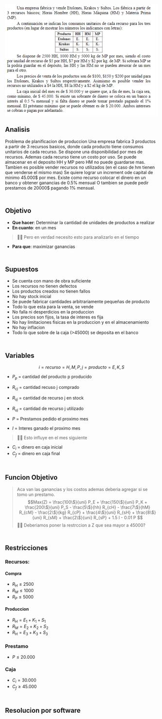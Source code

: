 ![alt text](2.23.png)
## Analisis

Problema de planificacion de produccion
Una empresa fabrica 3 productos a partir de 3 recursos basicos, donde cada producto tiene consumos unitarios de cada recurso.
Se dispone una disponibilidad por mes de recursos. Ademas cada recurso tiene un costo por uso.
Se puede almacenar en el deposito HH y MP pero HM no puede guardarse mas.
Tambien es posible vender recursos no utilizados (en el caso de hm tienen que venderse el mismo mas)
Se quiere lograr un increment ode capital de minimo 45.000$ por mes.
Existe como recurso colocar el dinero en un banco y obtener ganancias de 0.5% mensual
O tambien se puede pedir prestamos de 20000$ pagando 1% mensual.



## <br> Objetivo
- **Que hacer**: Determinar la cantidad de unidades de productos a realizar
- **En cuanto**: en un mes 
> ✋🏻 Pero en verdad necesito esto para analizarlo en el tiempo 
- **Para que**: maximizar ganancias



## <br> Supuestos
- Se cuenta con mano de obra suficiente
- Los recursos no tienen defectos
- Los productos creados no tienen fallos
- No hay stock inicial
- Se puede fabricar cantidades arbitrariamente pequeñas de producto
- Todo lo que esta para la venta, se vende
- No falla ni desperdicios en la produccion
- Los precios son fijos, la tasa de interes es fija
- No hay limitaciones fisicas en la produccion y en el almacenamiento
- No hay inflacion
- Todo lo que sobre de la caja (>45000) se deposita en el banco


## <br> Variables
$$i = recurso = {H, M, P} , j = producto = {E, K, S}$$

- $P_p$ = cantidad del producto p producido
- $R_{cj}$ = cantidad recuso j comprado
- $R_{sj}$ = cantidad de recurso j en stock
- $R_{uj}$ = cantidad de recurso j utilizado

- $P$ = Prestamos pedido el proximo mes
- $I$ = Interes ganado el proximo mes
> ✋🏻 Esto influye en el mes siguiente
- $C_i$ = dinero en caja inicial
- $C_f$ = dinero en caja final



## <br> Funcion Objetivo
> Aca van las ganancias y los costos
> ademas deberia agregar si se tomo un prestamo.
$$Max(Z) = \frac{100\$}{uni} P_E + \frac{150\$}{uni} P_K + \frac{200\$}{uni} P_S - \frac{5\$}{hh} R_{cH} - \frac{7\$}{hM} R_{cM} - \frac{2\$}{kg} R_{cP} + \frac{4\$}{uni} R_{sH} + \frac{8\$}{uni} R_{sM} + \frac{2\$}{uni}  R_{sP} + 1.5 I - 0.01 P $$
> ✋🏻 Deberiamos poner la restrccion a Z que sea mayor a 45000?



## <br> Restricciones

### Recursos:
#### Compra
  - $R_H \le 2500$
  - $R_M \le 1000$
  - $R_P \le 5000$
#### Produccion
  - $R_H = E_1 + K_1 + S_1$
  - $R_M = E_2 + K_2 + S_2$
  - $R_H = E_3 + K_3 + S_3$

### Prestamo
  - $P \le 20.000$

### Caja 
  - $C_i = 30.000$
  - $C_f \ge 45.000$


## <br> Resolucion por software


